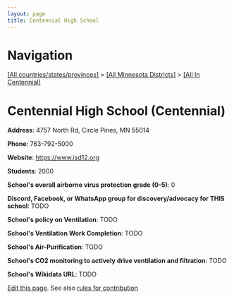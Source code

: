 ```yaml
---
layout: page
title: Centennial High School
---
```

# Navigation

[[All countries/states/provinces]](../../..) > [[All Minnesota Districts]](../..) > [[All In Centennial]](..)

# Centennial High School (Centennial)

**Address**: 4757 North Rd, Circle Pines, MN 55014

**Phone**: 763-792-5000

**Website**: <https://www.isd12.org>

**Students**: 2000

**School's overall airborne virus protection grade (0-5)**: 0

**Discord, Facebook, or WhatsApp group for discovery/advocacy for THIS school**: TODO

**School's policy on Ventilation**: TODO

**School's Ventilation Work Completion**: TODO

**School's Air-Purification**: TODO

**School's CO2 monitoring to actively drive ventilation and filtration**: TODO

**School's Wikidata URL**: TODO


[Edit this page](https://github.com/ventilate-schools/MN/edit/main/./Centennial/Centennial_High_School.md). See also [rules for contribution](../../../contribution-rules/)